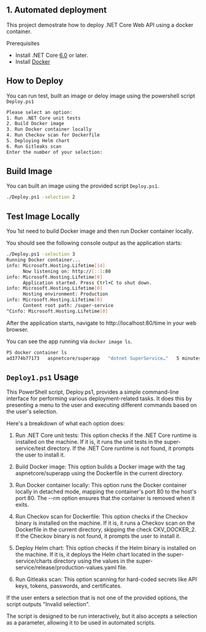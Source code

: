 ## 1. Automated deployment 


This project demostrate how to deploy .NET Core Web API using a docker container.

Prerequisites

- Install .NET Core [6.0](https://dot.net/core) or later.
- Install [Docker](https://docs.docker.com/engine/install/)

## How to Deploy

You can run test, built an image or deloy image using the powershell script `Deploy.ps1`

```sh
Please select an option:
1. Run .NET Core unit tests
2. Build Docker image
3. Run Docker container locally
4. Run Checkov scan for Dockerfile
5. Deploying Helm chart
6. Run Gitleaks scan
Enter the number of your selection:
```

## Build Image

You can built an image using the provided script `Deploy.ps1`.

```sh
./Deploy.ps1 -selection 2
```

## Test Image Locally

You 1st need to build Docker image and then run Docker container locally.

You should see the following console output as the application starts:

```sh
./Deploy.ps1 -selection 3
Running Docker container...
info: Microsoft.Hosting.Lifetime[14]
      Now listening on: http://[::]:80
info: Microsoft.Hosting.Lifetime[0]
      Application started. Press Ctrl+C to shut down.
info: Microsoft.Hosting.Lifetime[0]
      Hosting environment: Production
info: Microsoft.Hosting.Lifetime[0]
      Content root path: /super-service
^Cinfo: Microsoft.Hosting.Lifetime[0]
```

After the application starts, navigate to http://localhost:80/time in your web browser.

You can see the app running via `docker image ls`.

```sh
PS docker container ls
ad3774b77173   aspnetcore/superapp   "dotnet SuperService…"   5 minutes ago   Up 5 minutes   0.0.0.0:80->80/tcp   fervent_rubin
```

## `Deploy1.ps1` Usage

This PowerShell script, Deploy.ps1, provides a simple command-line interface for performing various deployment-related tasks. It does this by presenting a menu to the user and executing different commands based on the user's selection.

Here's a breakdown of what each option does:

1. Run .NET Core unit tests: This option checks if the .NET Core runtime is installed on the machine. If it is, it runs the unit tests in the super-service/test directory. If the .NET Core runtime is not found, it prompts the user to install it.

1. Build Docker image: This option builds a Docker image with the tag aspnetcore/superapp using the Dockerfile in the current directory.

1. Run Docker container locally: This option runs the Docker container locally in detached mode, mapping the container's port 80 to the host's port 80. The --rm option ensures that the container is removed when it exits.

1. Run Checkov scan for Dockerfile: This option checks if the Checkov binary is installed on the machine. If it is, it runs a Checkov scan on the Dockerfile in the current directory, skipping the check CKV_DOCKER_2. If the Checkov binary is not found, it prompts the user to install it.

1. Deploy Helm chart: This option checks if the Helm binary is installed on the machine. If it is, it deploys the Helm chart located in the super-service/charts directory using the values in the super-service/release/production-values.yaml file.

1. Run Gitleaks scan: This option scanning for hard-coded secrets like API keys, tokens, passwords, and certificates.

If the user enters a selection that is not one of the provided options, the script outputs "Invalid selection".

The script is designed to be run interactively, but it also accepts a selection as a parameter, allowing it to be used in automated scripts.